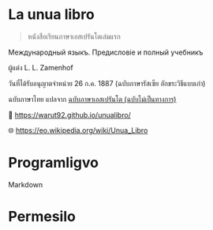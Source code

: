 # La unua libro

> หนังสือเรียนภาษาเอสเปรันโตเล่มแรก

Международный языкъ. Предисловіе и полный учебникъ

ผู้แต่ง 	L. L. Zamenhof

วันที่ได้รับอนุญาตจำหน่าย 26 ก.ค. 1887 (ฉบับภาษารัสเซีย อักขระวิธีแบบเก่า)

ฉบับภาษาไทย แปลจาก [ฉบับภาษาเอสเปรันโต (ฉบับไม่เป็นทางการ)](https://www.gutenberg.org/ebooks/8224)

🔗 https://warut92.github.io/unualibro/

🌐 https://eo.wikipedia.org/wiki/Unua_Libro

# Programligvo

Markdown

# Permesilo

